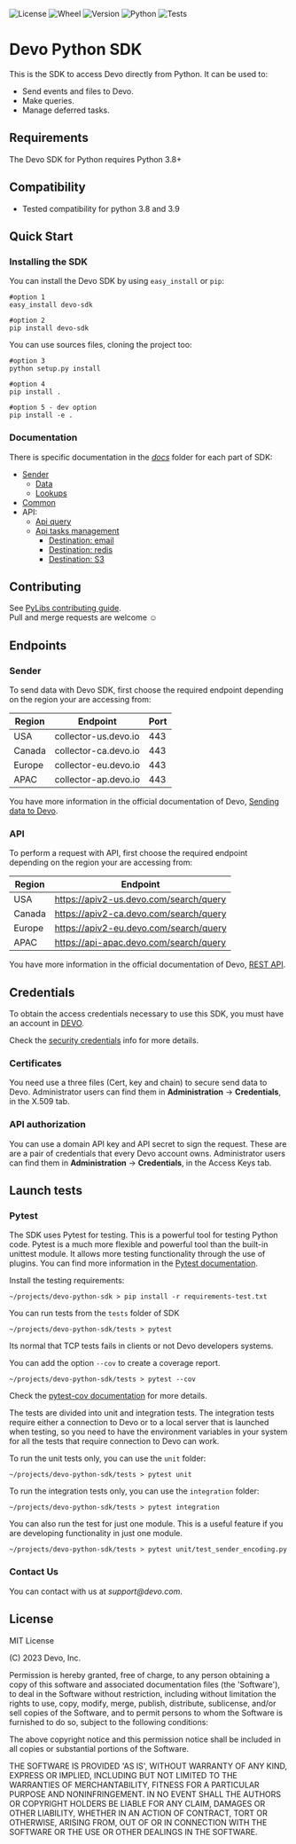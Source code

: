 ![License](https://img.shields.io/github/license/DevoInc/python-sdk)
![Wheel](https://img.shields.io/pypi/wheel/devo-sdk)
![Version](https://img.shields.io/pypi/v/devo-sdk)
![Python](https://img.shields.io/pypi/pyversions/devo-sdk)
![Tests](https://github.com/DevoInc/python-sdk/actions/workflows/python-pull-request.yml/badge.svg)

# Devo Python SDK

This is the SDK to access Devo directly from Python. It can be used to:

- Send events and files to Devo.
- Make queries.
- Manage deferred tasks.

## Requirements

The Devo SDK for Python requires Python 3.8+

## Compatibility

- Tested compatibility for python 3.8 and 3.9

## Quick Start

### Installing the SDK

You can install the Devo SDK by using `easy_install` or `pip`:

```console
#option 1
easy_install devo-sdk

#option 2
pip install devo-sdk
```

You can use sources files, cloning the project too:

```console
#option 3
python setup.py install

#option 4
pip install .

#option 5 - dev option
pip install -e .
```

### Documentation

There is specific documentation in the _[docs](docs)_ folder for each part of SDK:

- [Sender](docs/sender/sender.md)
  - [Data](docs/sender/data.md)
  - [Lookups](docs/sender/lookup.md)
- [Common](docs/common.md)
- API:
  - [Api query](docs/api/api.md)
  - [Api tasks management](docs/api/task.md)
    - [Destination: email](docs/api/destination_email.md)
    - [Destination: redis](docs/api/destination_redis.md)
    - [Destination: S3](docs/api/destination_s3.md)

## Contributing

See [PyLibs contributing guide](CONTRIBUTING.md).<br/>
Pull and merge requests are welcome ☺

## Endpoints

### Sender

To send data with Devo SDK, first choose the required endpoint depending on the region your are accessing from:

| Region | Endpoint             | Port |
|--------|----------------------|------|
| USA    | collector-us.devo.io | 443  |
| Canada | collector-ca.devo.io | 443  |
| Europe | collector-eu.devo.io | 443  |
| APAC   | collector-ap.devo.io | 443  |

You have more information in the official documentation of Devo, [Sending data to Devo](https://docs.devo.com/space/latest/94652410/Sending%20data%20to%20Devo).

### API

To perform a request with API, first choose the required endpoint depending on the region your are accessing from:

| Region | Endpoint                               |
|--------|----------------------------------------|
| USA    | <https://apiv2-us.devo.com/search/query> |
| Canada | <https://apiv2-ca.devo.com/search/query> |
| Europe | <https://apiv2-eu.devo.com/search/query> |
| APAC   | <https://api-apac.devo.com/search/query> |

You have more information in the official documentation of Devo, [REST API](https://docs.devo.com/space/latest/95128275/Query%20API).

## Credentials

To obtain the access credentials necessary to use this SDK, you must have an account in [DEVO](https://www.devo.com/).

Check the [security credentials](https://docs.devo.com/space/latest/94763701/Security%20credentials) info for more details.

### Certificates

You need use a three files (Cert, key and chain) to secure send data to Devo.
Administrator users can find them in **Administration** → **Credentials**, in the X.509 tab.

### API authorization

You can use a domain API key and API secret to sign the request. These are are a pair of credentials that every
Devo account owns. Administrator users can find them in **Administration** → **Credentials**, in the Access Keys tab.

## Launch tests

### Pytest

The SDK uses Pytest for testing. This is a powerful tool for testing Python code. Pytest is a much more flexible and powerful tool than the built-in unittest module. It allows more testing functionality through the use of plugins. You can find more information in the [Pytest documentation](https://docs.pytest.org/en/stable/).

Install the testing requirements:

```console
~/projects/devo-python-sdk > pip install -r requirements-test.txt
```

You can run tests from the `tests` folder of SDK

```console
~/projects/devo-python-sdk/tests > pytest
```

Its normal that TCP tests fails in clients or not Devo developers systems.

You can add the option `--cov` to create a coverage report.

```console
~/projects/devo-python-sdk/tests > pytest --cov
```

Check the [pytest-cov documentation](https://pytest-cov.readthedocs.io/) for more details.

The tests are divided into unit and integration tests. The integration tests require either a connection to Devo or to a local server that is launched when testing, so you need to have the environment variables in your system for all the tests that require connection to Devo can work.

To run the unit tests only, you can use the `unit` folder:

```console
~/projects/devo-python-sdk/tests > pytest unit
```

To run the integration tests only, you can use the `integration` folder:

```console
~/projects/devo-python-sdk/tests > pytest integration
```

You can also run the test for just one module. This is a useful feature if you are developing functionality in just one module.

```console
~/projects/devo-python-sdk/tests > pytest unit/test_sender_encoding.py
```

### Contact Us

You can contact with us at _support@devo.com_.

## License

MIT License

(C) 2023 Devo, Inc.

Permission is hereby granted, free of charge, to any person obtaining a copy of
this software and associated documentation files (the 'Software'), to deal in
the Software without restriction, including without limitation the rights to
use, copy, modify, merge, publish, distribute, sublicense, and/or sell copies of
the Software, and to permit persons to whom the Software is furnished to do so,
subject to the following conditions:

The above copyright notice and this permission notice shall be included in all
copies or substantial portions of the Software.

THE SOFTWARE IS PROVIDED 'AS IS', WITHOUT WARRANTY OF ANY KIND, EXPRESS OR
IMPLIED, INCLUDING BUT NOT LIMITED TO THE WARRANTIES OF MERCHANTABILITY, FITNESS
FOR A PARTICULAR PURPOSE AND NONINFRINGEMENT. IN NO EVENT SHALL THE AUTHORS OR
COPYRIGHT HOLDERS BE LIABLE FOR ANY CLAIM, DAMAGES OR OTHER LIABILITY, WHETHER
IN AN ACTION OF CONTRACT, TORT OR OTHERWISE, ARISING FROM, OUT OF OR IN
CONNECTION WITH THE SOFTWARE OR THE USE OR OTHER DEALINGS IN THE SOFTWARE.
